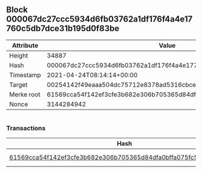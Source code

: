## Block 000067dc27ccc5934d6fb03762a1df176f4a4e17760c5db7dce31b195d0f83be

Attribute | Value
--- | ---
Height | 34887
Hash | 000067dc27ccc5934d6fb03762a1df176f4a4e17760c5db7dce31b195d0f83be
Timestamp | 2021-04-24T08:14:14+00:00
Target | 00254142f49eaaa504dc75712e8378ad5316cbcead634704b3734b6271167cc4
Merke root | 61569cca54f142ef3cfe3b682e306b705365d84dfa0bffa075fc52b277359ce8
Nonce | 3144284942

```

```

### Transactions

Hash | Amount
--- | ---
[61569cca54f142ef3cfe3b682e306b705365d84dfa0bffa075fc52b277359ce8](61569cca54f142ef3cfe3b682e306b705365d84dfa0bffa075fc52b277359ce8.md) | 10.00000000 SKEPTI 
